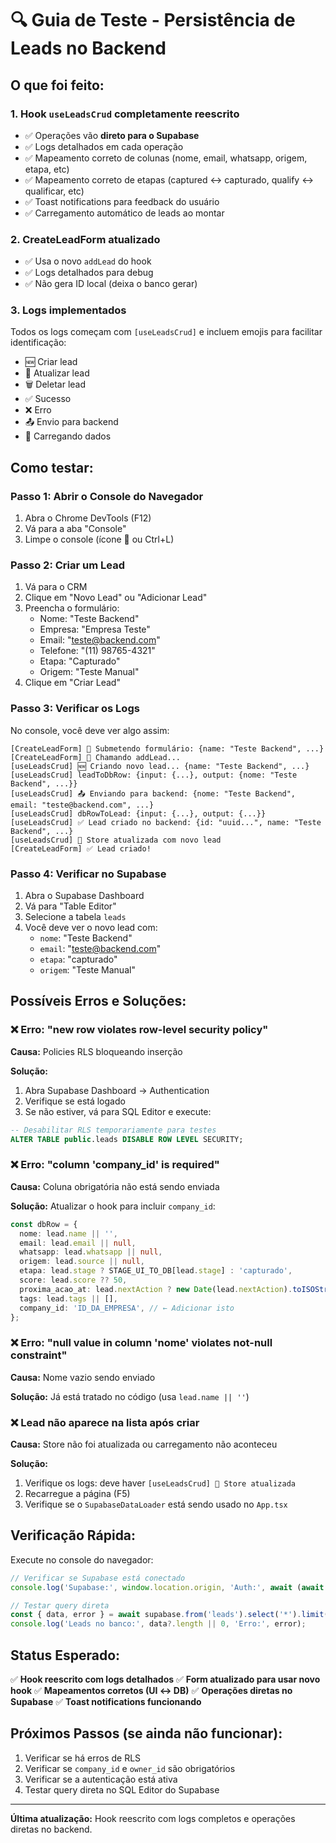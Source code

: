 # 🔍 Guia de Teste - Persistência de Leads no Backend

## O que foi feito:

### 1. **Hook `useLeadsCrud` completamente reescrito**
- ✅ Operações vão **direto para o Supabase**
- ✅ Logs detalhados em cada operação
- ✅ Mapeamento correto de colunas (nome, email, whatsapp, origem, etapa, etc)
- ✅ Mapeamento correto de etapas (captured ↔ capturado, qualify ↔ qualificar, etc)
- ✅ Toast notifications para feedback do usuário
- ✅ Carregamento automático de leads ao montar

### 2. **CreateLeadForm atualizado**
- ✅ Usa o novo `addLead` do hook
- ✅ Logs detalhados para debug
- ✅ Não gera ID local (deixa o banco gerar)

### 3. **Logs implementados**
Todos os logs começam com `[useLeadsCrud]` e incluem emojis para facilitar identificação:
- 🆕 Criar lead
- 🔄 Atualizar lead
- 🗑️ Deletar lead
- ✅ Sucesso
- ❌ Erro
- 📤 Envio para backend
- 🔄 Carregando dados

## Como testar:

### Passo 1: Abrir o Console do Navegador
1. Abra o Chrome DevTools (F12)
2. Vá para a aba "Console"
3. Limpe o console (ícone 🚫 ou Ctrl+L)

### Passo 2: Criar um Lead
1. Vá para o CRM
2. Clique em "Novo Lead" ou "Adicionar Lead"
3. Preencha o formulário:
   - Nome: "Teste Backend"
   - Empresa: "Empresa Teste"
   - Email: "teste@backend.com"
   - Telefone: "(11) 98765-4321"
   - Etapa: "Capturado"
   - Origem: "Teste Manual"
4. Clique em "Criar Lead"

### Passo 3: Verificar os Logs
No console, você deve ver algo assim:

```
[CreateLeadForm] 📝 Submetendo formulário: {name: "Teste Backend", ...}
[CreateLeadForm] 🚀 Chamando addLead...
[useLeadsCrud] 🆕 Criando novo lead... {name: "Teste Backend", ...}
[useLeadsCrud] leadToDbRow: {input: {...}, output: {nome: "Teste Backend", ...}}
[useLeadsCrud] 📤 Enviando para backend: {nome: "Teste Backend", email: "teste@backend.com", ...}
[useLeadsCrud] dbRowToLead: {input: {...}, output: {...}}
[useLeadsCrud] ✅ Lead criado no backend: {id: "uuid...", name: "Teste Backend", ...}
[useLeadsCrud] 🔄 Store atualizada com novo lead
[CreateLeadForm] ✅ Lead criado!
```

### Passo 4: Verificar no Supabase
1. Abra o Supabase Dashboard
2. Vá para "Table Editor"
3. Selecione a tabela `leads`
4. Você deve ver o novo lead com:
   - `nome`: "Teste Backend"
   - `email`: "teste@backend.com"
   - `etapa`: "capturado"
   - `origem`: "Teste Manual"

## Possíveis Erros e Soluções:

### ❌ Erro: "new row violates row-level security policy"
**Causa:** Policies RLS bloqueando inserção

**Solução:**
1. Abra Supabase Dashboard → Authentication
2. Verifique se está logado
3. Se não estiver, vá para SQL Editor e execute:
```sql
-- Desabilitar RLS temporariamente para testes
ALTER TABLE public.leads DISABLE ROW LEVEL SECURITY;
```

### ❌ Erro: "column 'company_id' is required"
**Causa:** Coluna obrigatória não está sendo enviada

**Solução:** Atualizar o hook para incluir `company_id`:
```typescript
const dbRow = {
  nome: lead.name || '',
  email: lead.email || null,
  whatsapp: lead.whatsapp || null,
  origem: lead.source || null,
  etapa: lead.stage ? STAGE_UI_TO_DB[lead.stage] : 'capturado',
  score: lead.score ?? 50,
  proxima_acao_at: lead.nextAction ? new Date(lead.nextAction).toISOString() : null,
  tags: lead.tags || [],
  company_id: 'ID_DA_EMPRESA', // ← Adicionar isto
};
```

### ❌ Erro: "null value in column 'nome' violates not-null constraint"
**Causa:** Nome vazio sendo enviado

**Solução:** Já está tratado no código (usa `lead.name || ''`)

### ❌ Lead não aparece na lista após criar
**Causa:** Store não foi atualizada ou carregamento não aconteceu

**Solução:**
1. Verifique os logs: deve haver `[useLeadsCrud] 🔄 Store atualizada`
2. Recarregue a página (F5)
3. Verifique se o `SupabaseDataLoader` está sendo usado no `App.tsx`

## Verificação Rápida:

Execute no console do navegador:
```javascript
// Verificar se Supabase está conectado
console.log('Supabase:', window.location.origin, 'Auth:', await (await fetch('/api/auth/session')).ok);

// Testar query direta
const { data, error } = await supabase.from('leads').select('*').limit(5);
console.log('Leads no banco:', data?.length || 0, 'Erro:', error);
```

## Status Esperado:

✅ **Hook reescrito com logs detalhados**
✅ **Form atualizado para usar novo hook**
✅ **Mapeamentos corretos (UI ↔ DB)**
✅ **Operações diretas no Supabase**
✅ **Toast notifications funcionando**

## Próximos Passos (se ainda não funcionar):

1. Verificar se há erros de RLS
2. Verificar se `company_id` e `owner_id` são obrigatórios
3. Verificar se a autenticação está ativa
4. Testar query direta no SQL Editor do Supabase

---

**Última atualização:** Hook reescrito com logs completos e operações diretas no backend.
